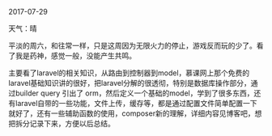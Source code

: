 2017-07-29

天气：晴

平淡的周六，和往常一样，只是这周因为无限火力的停止，游戏反而玩的少了。看了我是药神，感觉一般，没能产生共鸣。

主要看了laravel的相关知识，从路由到控制器到model，慕课网上那个免费的laravel基础知识讲的很好，把laravel分解的很透彻，特别是数据库操作部分，通过builder query 引出了 orm，然后定义一个基础的model，学到了很多东西，还有laravel自带的一些功能，文件上传，缓存等，都是通过配置文件简单配置一下就好了，还有一些辅助函数的使用，composer新的理解，详细内容见博客吧，想把拆分记录下来，方便以后总结。
